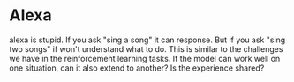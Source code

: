 # Alexa

alexa is stupid. If you ask "sing a song" it can response. But if you ask "sing two songs" if won't understand what to do. This is similar to the challenges we have in the reinforcement learning tasks. If the model can work well on one situation, can it also extend to another? Is the experience shared?
